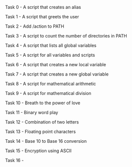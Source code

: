 Task 0 - A script that creates an alias

Task 1 - A script that greets the user

Task 2 - Add /action to PATH 

Task 3 - A script to count the number of directories in PATH

Task 4 - A script that lists all global variables

Task 5 - A script for all variables and scripts

Task 6 - A script that creates a new local variable

Task 7 - A script that creates a new global variable

Task 8 - A script for mathematical arithmetic

Task 9 - A script for mathematical division

Task 10 - Breath to the power of love

Task 11 - Binary word play 

Task 12 - Combination of two letters

Task 13 - Floating point characters

Task 14 - Base 10 to Base 16 conversion

Task 15 - Encryption using ASCII

Task 16 -  

 
